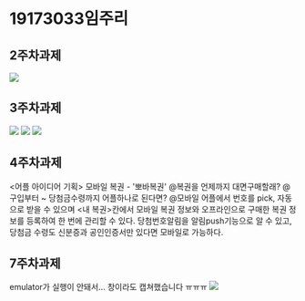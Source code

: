 # 19173033임주리

## 2주차과제
<img width="" height="" src="./png/19173033임주리.png">

## 3주차과제
<img width="" height="" src="./png/19173033임주리_3.png">
<img width="" height="" src="./png/19173033임주리_3-1.png">
<img width="" height="" src="./png/19173033임주리_3-2.png">

##  4주차과제
<어플 아이디어 기획>
모바일 복권 - '뽀바복권'
@복권을 언제까지 대면구매할래?
@구입부터 ~ 당첨금수령까지 어플하나로 된다면?
@모바일 어플에서 번호를 pick, 자동으로 받을 수 있으며 
<내 복권>칸에서 모바일 복권 정보와 오프라인으로 구매한 복권 정보를 등록하여 한 번에 관리할 수 있다.
당첨번호알림을 알림push기능으로 알 수 있고, 당첨금 수령도 신분증과 공인인증서만 있다면 모바일로 가능하다.

## 7주차과제
emulator가 실행이 안돼서... 창이라도 캡쳐했습니다 ㅠㅠㅠ
<img width="" height="" src="./png/19173033임주리7.">

